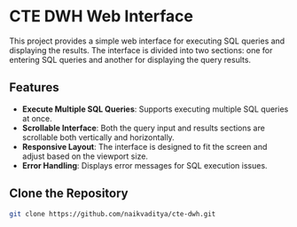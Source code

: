 # CTE DWH Web Interface

This project provides a simple web interface for executing SQL queries and displaying the results. The interface is divided into two sections: one for entering SQL queries and another for displaying the query results.

## Features

- **Execute Multiple SQL Queries**: Supports executing multiple SQL queries at once.
- **Scrollable Interface**: Both the query input and results sections are scrollable both vertically and horizontally.
- **Responsive Layout**: The interface is designed to fit the screen and adjust based on the viewport size.
- **Error Handling**: Displays error messages for SQL execution issues.

## Clone the Repository

```bash
git clone https://github.com/naikvaditya/cte-dwh.git